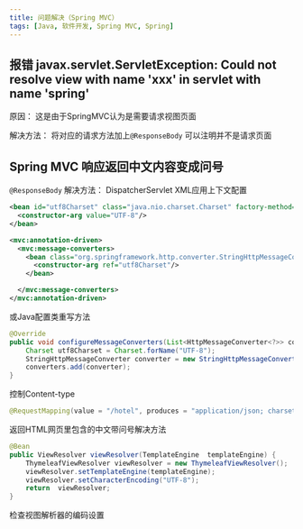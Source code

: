 ```yaml
---
title: 问题解决（Spring MVC）
tags: [Java, 软件开发, Spring MVC, Spring]
---
```


## 报错 javax.servlet.ServletException: Could not resolve view with name 'xxx' in servlet with name 'spring'

原因：
这是由于SpringMVC认为是需要请求视图页面

解决方法：
将对应的请求方法加上`@ResponseBody`
可以注明并不是请求页面

## Spring MVC 响应返回中文内容变成问号

`@ResponseBody` 解决方法：
DispatcherServlet XML应用上下文配置
```xml
<bean id="utf8Charset" class="java.nio.charset.Charset" factory-method="forName">
  <constructor-arg value="UTF-8"/>
</bean>

<mvc:annotation-driven>
  <mvc:message-converters>
	<bean class="org.springframework.http.converter.StringHttpMessageConverter">
      <constructor-arg ref="utf8Charset"/>
    </bean>

  </mvc:message-converters>
</mvc:annotation-driven>
```
或Java配置类重写方法
```java
@Override
public void configureMessageConverters(List<HttpMessageConverter<?>> converters) {
    Charset utf8Charset = Charset.forName("UTF-8");
    StringHttpMessageConverter converter = new StringHttpMessageConverter(utf8Charset);
    converters.add(converter);
}
```

控制Content-type

```java
@RequestMapping(value = "/hotel", produces = "application/json; charset=UTF-8")
```

返回HTML网页里包含的中文带问号解决方法

```java
@Bean
public ViewResolver viewResolver(TemplateEngine  templateEngine) {
    ThymeleafViewResolver viewResolver = new ThymeleafViewResolver();
    viewResolver.setTemplateEngine(templateEngine);
    viewResolver.setCharacterEncoding("UTF-8");
    return  viewResolver;
}
```
检查视图解析器的编码设置